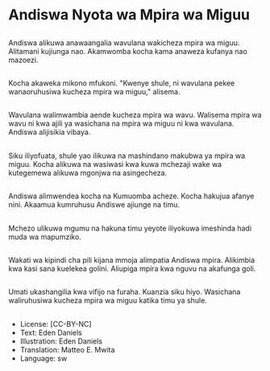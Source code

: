 # Andiswa Nyota wa Mpira wa Miguu

##
Andiswa alikuwa anawaangalia wavulana wakicheza mpira wa miguu. Alitamani kujiunga nao. Akamwomba kocha kama anaweza kufanya nao mazoezi.

##
Kocha akaweka mikono mfukoni. "Kwenye shule, ni wavulana pekee wanaoruhusiwa kucheza mpira wa miguu," alisema.

##
Wavulana walimwambia aende kucheza mpira wa wavu. Walisema mpira wa wavu ni kwa ajili ya wasichana na mpira wa miguu ni kwa wavulana. Andiswa alijisikia vibaya.

##
Siku iliyofuata, shule yao ilikuwa na mashindano makubwa ya mpira wa miguu. Kocha alikuwa na wasiwasi kwa kuwa mchezaji wake wa kutegemewa alikuwa mgonjwa na asingecheza.

##
Andiswa alimwendea kocha na Kumuomba acheze. Kocha hakujua afanye nini. Akaamua kumruhusu Andiswe ajiunge na timu.

##
Mchezo ulikuwa mgumu na hakuna timu yeyote iliyokuwa imeshinda hadi muda wa mapumziko.

##
Wakati wa kipindi cha pili kijana mmoja alimpatia Andiswa mpira. Alikimbia kwa kasi sana kuelekea golini. Aliupiga mpira kwa nguvu na akafunga goli.

##
Umati ukashangilia kwa vifijo na furaha. Kuanzia siku hiyo. Wasichana waliruhusiwa kucheza mpira wa miguu katika timu ya shule.

##
* License: [CC-BY-NC]
* Text: Eden Daniels
* Illustration: Eden Daniels
* Translation: Matteo E. Mwita
* Language: sw
